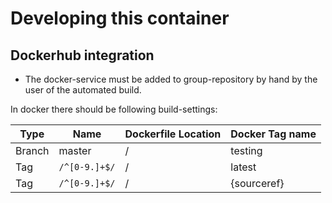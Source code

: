# Developing this container


## Dockerhub integration

- The docker-service must be added to group-repository by hand
  by the user of the automated build.
  
In docker there should be following build-settings:

| Type | Name | Dockerfile Location | Docker Tag name |
|--------|---------------|---------------------|-----------------|
| Branch | master        | /                   | testing         |
| Tag    | `/^[0-9.]+$/` | /                   | latest          |
| Tag    | `/^[0-9.]+$/` | /                   | {sourceref}     |